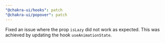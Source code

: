 ```yaml
---
"@chakra-ui/hooks": patch
"@chakra-ui/popover": patch
---
```


Fixed an issue where the prop `isLazy` did not work as expected. 
This was achieved by updating the hook `useAnimationState`.
